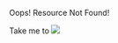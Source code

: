 Oops! Resource Not Found!

Take me to [<img src="https://www.pet96.com/wp-content/uploads/2018/02/pet96-main-logo.png"/>](https://www.pet96.com)
